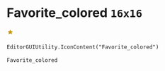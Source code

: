 # Favorite_colored `16x16`
<img src="/img/Favorite_colored.png" width=16 height=16>

``` CSharp
EditorGUIUtility.IconContent("Favorite_colored")
```
```
Favorite_colored
```
